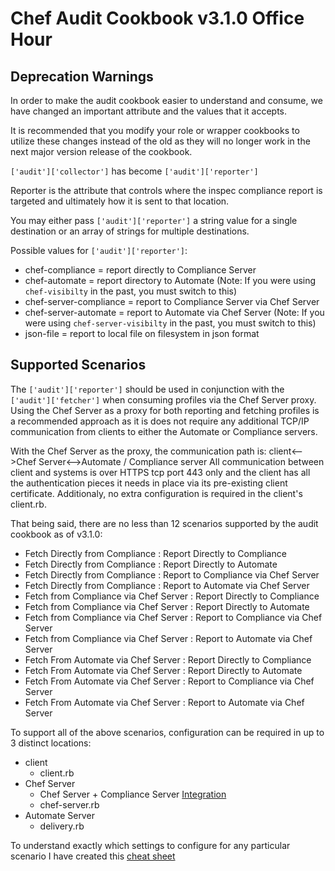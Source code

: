 # Chef Audit Cookbook v3.1.0 Office Hour

## Deprecation Warnings
In order to make the audit cookbook easier to understand and consume, we have changed an important attribute
and the values that it accepts.

It is recommended that you modify your role or wrapper cookbooks to utilize these changes instead of the old as
they will no longer work in the next major version release of the cookbook.

`['audit']['collector']` has become `['audit']['reporter']`

Reporter is the attribute that controls where the inspec compliance report is targeted and ultimately how it is
sent to that location.

You may either pass `['audit']['reporter']` a string value for a single destination or an array of strings for
multiple destinations.

Possible values for `['audit']['reporter']`:
 - chef-compliance = report directly to Compliance Server
 - chef-automate = report directory to Automate (Note: If you were using `chef-visibilty` in the past, you must switch to this)
 - chef-server-compliance = report to Compliance Server via Chef Server
 - chef-server-automate = report to Automate via Chef Server (Note: If you were using `chef-server-visibilty` in the past, you must switch to this)
 - json-file = report to local file on filesystem in json format

## Supported Scenarios

The `['audit']['reporter']` should be used in conjunction with the `['audit']['fetcher']` when consuming profiles
via the Chef Server proxy. Using the Chef Server as a proxy for both reporting and fetching profiles is a
recommended approach as it is does not require any additional TCP/IP communication from clients to either the
Automate or Compliance servers.

With the Chef Server as the proxy, the communication path is: client<-->Chef Server<-->Automate / Compliance server
All communication between client and systems is over HTTPS tcp port 443 only and the client has all the authentication
pieces it needs in place via its pre-existing client certificate.  Additionaly, no extra configuration is required
in the client's client.rb.

That being said, there are no less than 12 scenarios supported by the audit cookbook as of v3.1.0:
 - Fetch Directly from Compliance : Report Directly to Compliance
 - Fetch Directly from Compliance : Report Directly to Automate
 - Fetch Directly from Compliance : Report to Compliance via Chef Server
 - Fetch Directly from Compliance : Report to Automate via Chef Server
 - Fetch from Compliance via Chef Server : Report Directly to Compliance
 - Fetch from Compliance via Chef Server : Report Directly to Automate
 - Fetch from Compliance via Chef Server : Report to Compliance via Chef Server
 - Fetch from Compliance via Chef Server : Report to Automate via Chef Server
 - Fetch From Automate via Chef Server : Report Directly to Compliance
 - Fetch From Automate via Chef Server : Report Directly to Automate
 - Fetch From Automate via Chef Server : Report to Compliance via Chef Server
 - Fetch From Automate via Chef Server : Report to Automate via Chef Server

To support all of the above scenarios, configuration can be required in up to 3 distinct locations:
 - client
   - client.rb
 - Chef Server
   - Chef Server + Compliance Server [Integration](https://docs.chef.io/integrate_compliance_chef_server.html)
   - chef-server.rb
 - Automate Server
   - delivery.rb

To understand exactly which settings to configure for any particular scenario I have created
this [cheat sheet](http://htmlpreview.github.io/?https://github.com/jeremymv2/audit-docs/blob/master/grid.html)
